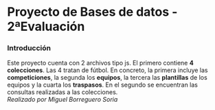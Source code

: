 # Proyecto de Bases de datos - 2ªEvaluación  
### Introducción  
Este proyecto cuenta con 2 archivos tipo js.
El primero contiene **4 colecciones**. Las 4 tratan de fútbol. En concreto, la primera incluye las **competiciones**, la segunda los **equipos**, la tercera las **plantillas** de los equipos y la cuarta los **traspasos**.
En el segundo se encuentran las consultas realizadas a las colecciones.  
*Realizado por Miguel Borreguero Soria*